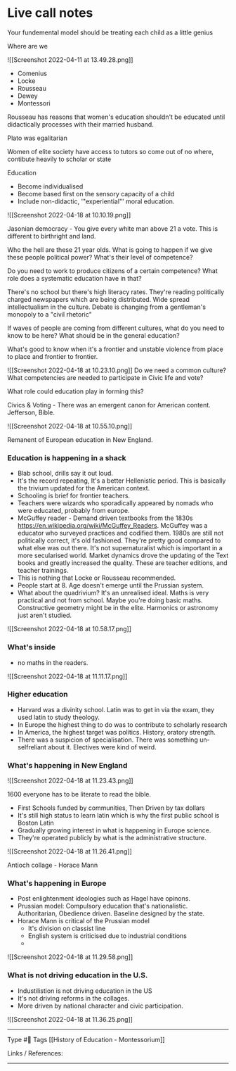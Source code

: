 # Live call notes

Your fundemental model should be treating each child as a little genius 

Where are we

![[Screenshot 2022-04-11 at 13.49.28.png]]


- Comenius
- Locke
- Rousseau
- Dewey
- Montessori


Rousseau has reasons that women's education shouldn't be educated until didactically processes with their married husband.

Plato was egalitarian

Women of elite society have access to tutors so come out of no where, contibute heavily to scholar or state 

Education 
- Become individualised
- Become based first on the sensory capacity of a child 
- Include non-didactic, '"experiential"' moral education. 

![[Screenshot 2022-04-18 at 10.10.19.png]]

Jasonian democracy - You give every white man above 21 a vote. This is different to birthright and land. 

Who the hell are these 21 year olds. What is going to happen if we give these people political power? What's their level of competence?

Do you need to work to produce citizens of a certain competence? What role does a systematic education have in that? 

There's no school but there's high literacy rates. They're reading politically charged newspapers which are being distributed. Wide spread intellectualism in the culture. Debate is changing from a gentleman's monopoly to a "civil rhetoric"

If waves of people are coming from different cultures, what do you need to know to be here? What should be in the general education? 

What's good to know when it's a frontier and unstable violence from place to place and frontier to frontier. 

![[Screenshot 2022-04-18 at 10.23.10.png]]
Do we need a common culture?
What competencies are needed to participate in Civic life and vote? 

What role could education play in forming this?

Civics & Voting - There was an emergent canon for American content. Jefferson, Bible.

![[Screenshot 2022-04-18 at 10.55.10.png]]

Remanent of European education in New England.

### Education is happening in a shack
- Blab school, drills say it out loud.
- It's the record repeating, It's a better Hellenistic period. This is basically the trivium updated for the American context. 
- Schooling is brief for frontier teachers.
- Teachers were wizards who sporadically appeared by nomads who were educated, probably from europe. 
- McGuffey reader - Demand driven textbooks from the 1830s https://en.wikipedia.org/wiki/McGuffey_Readers. McGuffey was a educator who surveyed practices and codified them. 1980s are still not politically correct, it's old fashioned. They're pretty good compared to what else was out there. It's not supernaturalist which is important in a more secularised world. Market dynamics drove the updating of the Text books and greatly increased the quality. These are teacher editions, and teacher trainings. 
- This is nothing that Locke or Rousseau recommended.
- People start at 8. Age doesn't emerge until the Prussian system.
- What about the quadrivium? It's an unrealised ideal. Maths is very practical and not from school. Maybe you're doing basic maths. Constructive geometry might be in the elite. Harmonics or astronomy just aren't studied. 


![[Screenshot 2022-04-18 at 10.58.17.png]]

### What's inside
- no maths in the readers.

![[Screenshot 2022-04-18 at 11.11.17.png]]

### Higher education

- Harvard was a divinity school. Latin was to get in via the exam, they used latin to study theology. 
- In Europe the highest thing to do was to contribute to scholarly research
- In America, the highest target was politics. History, oratory strength.
- There was a suspicion of specialisation. There was something un-selfreliant about it. Electives were kind of weird.

### What's happening in New England

![[Screenshot 2022-04-18 at 11.23.43.png]]

1600 everyone has to be literate to read the bible.

- First Schools funded by communities, Then Driven by tax dollars
- It's still high status to learn latin which is why the first public school is Boston Latin
- Gradually growing interest in what is happening in Europe science.
- They're operated publicly by what is the administrative structure. 


![[Screenshot 2022-04-18 at 11.26.41.png]]

Antioch collage - Horace Mann

### What's happening in Europe

- Post enlightenment ideologies such as Hagel have opinons. 
- Prussian model: Compulsory education that's nationalistic. Authoritarian, Obedience driven. Baseline designed by the state. 
- Horace Mann is critical of the Prussian model
	- It's division on classist line
	- English system is criticised due to industrial conditions
	- 


![[Screenshot 2022-04-18 at 11.29.58.png]]

### What is not driving education in the U.S.

- Industilistion is not driving education in the US
- It's not driving reforms in the collages. 
- More driven by national character and civic participation.


 ![[Screenshot 2022-04-18 at 11.36.25.png]]


---
Type #🌱 
Tags [[History of Education - Montessorium]] 

Links / References:



---